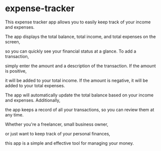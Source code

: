 # expense-tracker
This expense tracker app allows you to easily keep track of your income and expenses. 

The app displays the total balance, total income, and total expenses on the screen, 

so you can quickly see your financial status at a glance. To add a transaction, 

simply enter the amount and a description of the transaction. If the amount is positive, 

it will be added to your total income. If the amount is negative, it will be added to your total expenses. 

The app will automatically update the total balance based on your income and expenses. Additionally, 

the app keeps a record of all your transactions, so you can review them at any time. 

Whether you're a freelancer, small business owner, 

or just want to keep track of your personal finances, 

this app is a simple and effective tool for managing your money.
